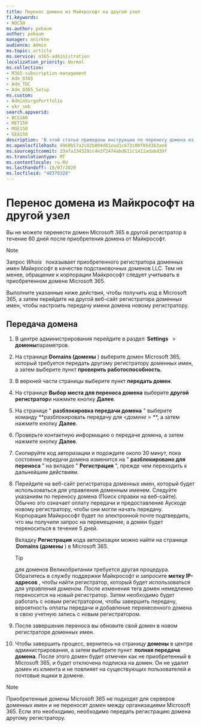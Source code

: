 ```yaml
---
title: Перенос домена из Майкрософт на другой узел
f1.keywords:
- NOCSH
ms.author: pebaum
author: pebaum
manager: mnirkhe
audience: Admin
ms.topic: article
ms.service: o365-administration
localization_priority: Normal
ms.collection:
- M365-subscription-management
- Adm_O365
- Adm_TOC
- Adm_O365_Setup
ms.custom:
- AdminSurgePortfolio
- okr_smb
search.appverid:
- BCS160
- MET150
- MOE150
- GEA150
description: 'В этой статье приведены инструкции по переносу домена из Майкрософт в другой регистратор. '
ms.openlocfilehash: d960b57a2c82b804d61ead1c672c00f0543b3ae8
ms.sourcegitcommit: 33afa334328cc4e3f2474abd611c1411adabd39f
ms.translationtype: MT
ms.contentlocale: ru-RU
ms.lasthandoff: 10/07/2020
ms.locfileid: "48370328"
---
```

# <a name="transfer-a-domain-from-microsoft-to-another-host"></a>Перенос домена из Майкрософт на другой узел

Вы не можете перенести домен Microsoft 365 в другой регистратор в течение 60 дней после приобретения домена от Майкрософт.

> [!NOTE]
> Запрос _Whois_   показывает приобретенного регистратора доменных имен Майкрософт в качестве подстановочных доменов LLC. Тем не менее, обращение к корпорации Майкрософт следует учитывать в приобретенном домене Microsoft 365.

Выполните указанные ниже действия, чтобы получить код в Microsoft 365, а затем перейдите на другой веб-сайт регистратора доменных имен, чтобы настроить передачу имени домена новому регистратору.

## <a name="transfer-a-domain"></a>Передача домена

1. В центре администрирования перейдите в раздел  **Settings**   >  **домены**параметров.

2. На странице **Domains (домены** ) выберите домен Microsoft 365, который требуется передать другому регистратору доменных имен, а затем выберите пункт **проверить работоспособность**.

3. В верхней части страницы выберите пункт **передать домен**.

4. На странице **Выбор места для переноса домена** выберите **другой регистратор**и нажмите кнопку **Далее**.

5. На странице " **разблокировка передачи домена** " выберите команду **разблокировать передачу для <_домене_ > **, а затем нажмите кнопку **Далее**.

6. Проверьте контактную информацию о передаче домена, а затем нажмите кнопку **Далее**.

7. Скопируйте код авторизации и подождите около 30 минут, пока состояние передачи домена изменится на " **разблокировано для переноса** " на вкладке " **Регистрация** ", прежде чем переходить к дальнейшим действиям.

8. Перейдите на веб-сайт регистратора доменных имен, который будет использоваться для управления доменным именем. Следуйте указаниям по переносу домена (Поиск справки на веб-сайте). Обычно это означает оплату передачи и предоставление Аускоде новому регистратору, чтобы они могли начать передачу. Корпорация Майкрософт будет по электронной почте подтвердить, что мы получили запрос на перемещение, а домен будет переноситься в течение 5 дней.

    Вкладку **Регистрация** кода авторизации можно найти на странице  **Domains (домены** ) в Microsoft 365.
    
    > [!TIP]
    > для доменов Великобритании требуется другая процедура. Обратитесь в службу поддержки Майкрософт и запросите **метку IP-адресов** , чтобы найти регистратор, который будет использоваться для управления доменом. После изменения тега домен немедленно переносится на новый регистратор. Затем необходимо будет работать с новым регистратором, чтобы завершить передачу, вероятность оплаты передачи и добавление перенесенного домена в свою учетную запись с новым регистратором.

9. После завершения переноса вы обновите свой домен в новом регистраторе доменных имен.

10. Чтобы завершить процесс, вернитесь на страницу **домены** в центре администрирования, а затем выберите пункт  **полная передача домена**. После этого домен будет отмечен как не приобретенный в Microsoft 365, и будет отключена подписка на домен. Он не удалит домен из клиента и не повлияет на существующих пользователей и почтовые ящики в домене.

> [!NOTE]
> Приобретенные домены Microsoft 365 не подходят для серверов доменных имен и не переносят домен между организациями Microsoft 365. Если это необходимо, необходимо передать регистрацию домена другому регистратору.
